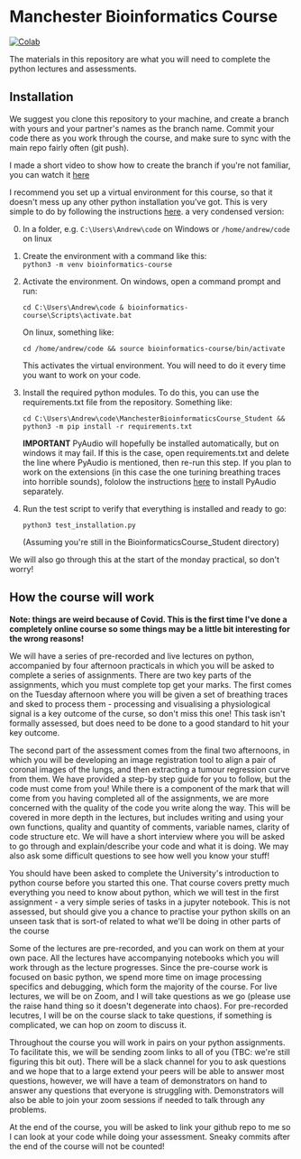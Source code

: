 # Manchester Bioinformatics Course 
[![Colab](https://colab.research.google.com/assets/colab-badge.svg)](https://colab.research.google.com/github/rrr-uom-projects/ManchesterBioinformaticsCourse_Student/blob/master/notebooks/Index.ipynb)

The materials in this repository are what you will need to complete the python lectures and assessments. 

## Installation
We suggest you clone this repository to your machine, and create a branch with yours and your partner's names as the branch name. Commit your code there as you work through the course, and make sure to sync with the main repo fairly often (git push).

I made a short video to show how to create the branch if you're not familiar, you can watch it [here](https://youtu.be/72Sf03n5KZY)


I recommend you set up a virtual environment for this course, so that it doesn't mess up any other python installation you've got. This is very simple to do by following the instructions [here](https://docs.python.org/3/tutorial/venv.html). a very condensed version:

0. In a folder, e.g. `C:\Users\Andrew\code` on Windows or `/home/andrew/code` on linux
1. Create the environment with a command like this:  
    `python3 -m venv bioinformatics-course`
2. Activate the environment. On windows, open a command prompt and run:

    `cd C:\Users\Andrew\code & bioinformatics-course\Scripts\activate.bat`

    On linux, something like:

    `cd /home/andrew/code && source bioinformatics-course/bin/activate`

    This activates the virtual environment. You will need to do it every time you want to work on your code.

3. Install the required python modules. To do this, you can use the requirements.txt file from the repository. Something like:

    `cd C:\Users\Andrew\code\ManchesterBioinformaticsCourse_Student && python3 -m pip install -r requirements.txt`

    __IMPORTANT__ PyAudio will hopefully be installed automatically, but on windows it may fail. If this is the case, open requirements.txt and delete the line where PyAudio is mentioned, then re-run this step. If you plan to work on the extensions (in this case the one turining breathing traces into horrible sounds), fololow the instructions [here](https://stackoverflow.com/questions/52283840/i-cant-install-pyaudio-on-windows-how-to-solve-error-microsoft-visual-c-14) to install PyAudio separately.

4. Run the test script to verify that everything is installed and ready to go:
    
    `python3 test_installation.py`

    (Assuming you're still in the BioinformaticsCourse_Student directory)

We will also go through this at the start of the monday practical, so don't worry!


## How the course will work

__Note: things are weird because of Covid. This is the first time I've done a completely online course so some things may be a little bit interesting for the wrong reasons!__

We will have a series of pre-recorded and live lectures on python, accompanied by four afternoon practicals in which you will be asked to complete a series of assignments. There are two key parts of the assignments, which you must complete top get your marks. The first comes on the Tuesday afternoon where you will be given a set of breathing traces and sked to process them - processing and visualising a physiological signal is a key outcome of the curse, so don't miss this one! This task isn't formally assessed, but does need to be done to a good standard to hit your key outcome.

The second part of the assessment comes from the final two afternoons, in which you will be developing an image registration tool to align a pair of coronal images of the lungs, and then extracting a tumour regression curve from them. We have provided a step-by step guide for you to follow, but the code must come from you! While there is a component of the mark that will come from you having completed all of the assignments, we are more concerned with the quality of the code you write along the way. This will be covered in more depth in the lectures, but includes writing and using your own functions, quality and quantity of comments, variable names, clarity of code structure etc. We will have a short interview where you will be asked to go through and explain/describe your code and what it is doing. We may also ask some difficult questions to see how well you know your stuff!

You should have been asked to complete the University's introduction to python course before you started this one. That course covers pretty much everything you need to know about python, which we will test in the first assignment - a very simple series of tasks in a jupyter notebook. This is not assessed, but should give you a chance to practise your python skills on an unseen task that is sort-of related to what we'll be doing in other parts of the course

Some of the lectures are pre-recorded, and you can work on them at your own pace. All the lectures have accompanying notebooks which you will work through as the lecture progresses. Since the pre-course work is focused on basic python, we spend more time on image processing specifics and debugging, which form the majority of the course. For live lectures, we will be on Zoom, and I will take questions as we go (please use the raise hand thing so it doesn't degenerate into chaos). For pre-recorded lecutres, I will be on the course slack to take questions, if something is complicated, we can hop on zoom to discuss it.

Throughout the course you will work in pairs on your python assignments. To facilitate this, we will be sending zoom links to all of you (TBC: we're still figuring this bit out). There will be a slack channel for you to ask questions and we hope that to a large extend your peers will be able to answer most questions, however, we will have a team of demonstrators on hand to answer any questions that everyone is struggling with. Demonstrators will also be able to join your zoom sessions if needed to talk through any problems.

At the end of the course, you will be asked to link your github repo to me so I can look at your code while doing your assessment. Sneaky commits after the end of the course will not be counted!
